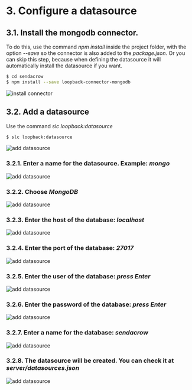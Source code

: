 # 3. Configure a datasource

## 3.1. Install the mongodb connector.

To do this, use the command *npm install* inside the project folder, with the option *--save* so the connector is also added to the *package.json*.
Or you can skip this step, because when defining the datasource it will automatically install the datasource if you want. 

```sh
$ cd sendacrow
$ npm install --save loopback-connector-mongodb
```
![install connector](https://raw.githubusercontent.com/nodejsbcn/course27May/master/exercise03/screenshots/screenshot01.png)

## 3.2. Add a datasource

Use the command *slc loopback:datasource*

```sh
$ slc loopback:datasource
```
![add datasource](https://raw.githubusercontent.com/nodejsbcn/course27May/master/exercise03/screenshots/screenshot02.png)

### 3.2.1. Enter a name for the datasource. Example: *mongo*
![add datasource](https://raw.githubusercontent.com/nodejsbcn/course27May/master/exercise03/screenshots/screenshot03.png)

### 3.2.2. Choose *MongoDB*
![add datasource](https://raw.githubusercontent.com/nodejsbcn/course27May/master/exercise03/screenshots/screenshot04.png)

### 3.2.3. Enter the host of the database: *localhost*
![add datasource](https://raw.githubusercontent.com/nodejsbcn/course27May/master/exercise03/screenshots/screenshot05.png)

### 3.2.4. Enter the port of the database: *27017*
![add datasource](https://raw.githubusercontent.com/nodejsbcn/course27May/master/exercise03/screenshots/screenshot06.png)

### 3.2.5. Enter the user of the database: *press Enter*
![add datasource](https://raw.githubusercontent.com/nodejsbcn/course27May/master/exercise03/screenshots/screenshot07.png)

### 3.2.6. Enter the password of the database: *press Enter*
![add datasource](https://raw.githubusercontent.com/nodejsbcn/course27May/master/exercise03/screenshots/screenshot08.png)

### 3.2.7. Enter a name for the database: *sendacrow*
![add datasource](https://raw.githubusercontent.com/nodejsbcn/course27May/master/exercise03/screenshots/screenshot09.png)

### 3.2.8. The datasource will be created. You can check it at *server/datasources.json*
![add datasource](https://raw.githubusercontent.com/nodejsbcn/course27May/master/exercise03/screenshots/screenshot10.png)
